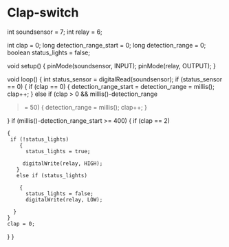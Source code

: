 # Clap-switch
int soundsensor = 7;
int relay = 6;

int clap = 0;
long detection_range_start
  = 0;
long detection_range = 0;
boolean status_lights = false;

void
  setup() {
  pinMode(soundsensor, INPUT);
  pinMode(relay, OUTPUT);
}

 
void loop() {
  int status_sensor = digitalRead(soundsensor);
  if (status_sensor
 == 0)
  {
    if (clap == 0)
    {
      detection_range_start = detection_range
  = millis();
      clap++;
    }
    else if (clap > 0 && millis()-detection_range
  >= 50)
    {
      detection_range = millis();
      clap++;
    }

  }
  if (millis()-detection_range_start >= 400)
  {
    if (clap == 2)

    {
     if (!status_lights)
        {
          status_lights = true;

         digitalWrite(relay, HIGH);
       }
       else if (status_lights)

        {
          status_lights = false;
          digitalWrite(relay, LOW);

      }
    }
    clap = 0;
  }
}
